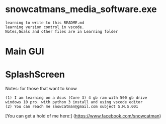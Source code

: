 # snowcatmans_media_software.exe
    learning to write to this README.md
    learning version control in vscode.
    Notes,Goals and other files are in Learning folder
# Main GUI
# SplashScreen

Notes: for those that want to know
```
(1) I am learning on a Asus (Core 3) 4 gb ram with 500 gb drive
windows 10 pro. with python 3 install and using vscode editor
(2) You can reach me snowcatman@gmail.com subject S.M.S.001
```
[You can get a hold of me here:]  (https://www.facebook.com/snowcatman)
